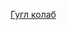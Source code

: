 [Гугл колаб](https://colab.research.google.com/drive/1ze_Pj2V3CT5J3H_aVMC5Bxa1SYJGuuhP?usp=sharing)
